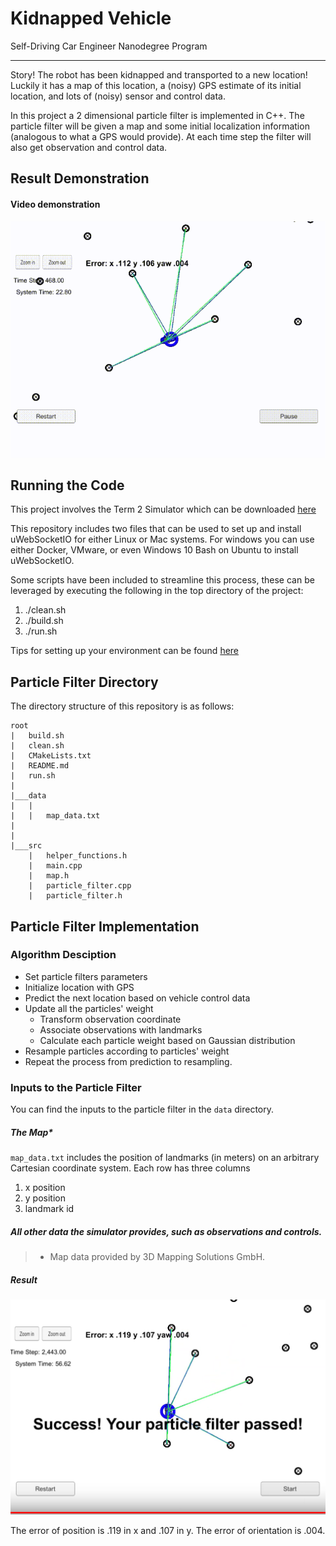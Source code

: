 # Kidnapped Vehicle
Self-Driving Car Engineer Nanodegree Program

---

Story! The robot has been kidnapped and transported to a new location! Luckily it has a map of this location, a (noisy) GPS estimate of its initial location, and lots of (noisy) sensor and control data.

In this project a 2 dimensional particle filter is implemented in C++. The particle filter will be given a map and some initial localization information (analogous to what a GPS would provide). At each time step the filter will also get observation and control data.

## Result Demonstration
#### Video demonstration

[![](./demonstration/p8.gif)](https://youtu.be/fUX9pNs2IIY)


## Running the Code
This project involves the Term 2 Simulator which can be downloaded [here](https://github.com/udacity/self-driving-car-sim/releases)

This repository includes two files that can be used to set up and install uWebSocketIO for either Linux or Mac systems. For windows you can use either Docker, VMware, or even Windows 10 Bash on Ubuntu to install uWebSocketIO.

Some scripts have been included to streamline this process, these can be leveraged by executing the following in the top directory of the project:

1. ./clean.sh
2. ./build.sh
3. ./run.sh

Tips for setting up your environment can be found [here](https://classroom.udacity.com/nanodegrees/nd013/parts/40f38239-66b6-46ec-ae68-03afd8a601c8/modules/0949fca6-b379-42af-a919-ee50aa304e6a/lessons/f758c44c-5e40-4e01-93b5-1a82aa4e044f/concepts/23d376c7-0195-4276-bdf0-e02f1f3c665d)


## Particle Filter Directory
The directory structure of this repository is as follows:

	root
	|   build.sh
	|   clean.sh
	|   CMakeLists.txt
	|   README.md
	|   run.sh
	|
	|___data
	|   |   
	|   |   map_data.txt
	|   
	|   
	|___src
	    |   helper_functions.h
	    |   main.cpp
	    |   map.h
	    |   particle_filter.cpp
	    |   particle_filter.h

## Particle Filter Implementation
### Algorithm Desciption
- Set particle filters parameters
- Initialize location with GPS
- Predict the next location based on vehicle control data
- Update all the particles' weight
	- Transform observation coordinate
	- Associate observations with landmarks
	- Calculate each particle weight based on Gaussian distribution
- Resample particles according to particles' weight
- Repeat the process from prediction to resampling.


### Inputs to the Particle Filter
You can find the inputs to the particle filter in the `data` directory.

##### The Map*
`map_data.txt` includes the position of landmarks (in meters) on an arbitrary Cartesian coordinate system. Each row has three columns
1. x position
2. y position
3. landmark id

##### All other data the simulator provides, such as observations and controls.

> * Map data provided by 3D Mapping Solutions GmbH.

##### Result

![result](demonstration/1.png)

The error of position is .119 in x and .107 in y. The error of orientation is .004.